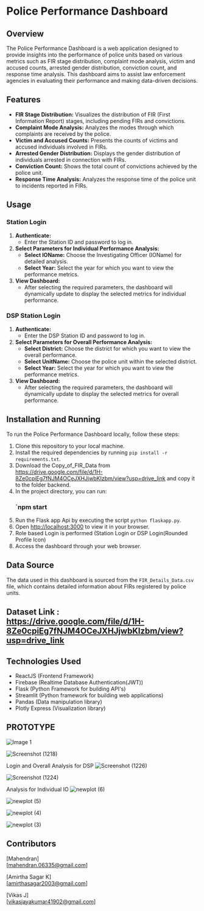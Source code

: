 # Police Performance Dashboard

## Overview
The Police Performance Dashboard is a web application designed to provide insights into the performance of police units based on various metrics such as FIR stage distribution, complaint mode analysis, victim and accused counts, arrested gender distribution, conviction count, and response time analysis. This dashboard aims to assist law enforcement agencies in evaluating their performance and making data-driven decisions.

## Features
- **FIR Stage Distribution:** Visualizes the distribution of FIR (First Information Report) stages, including pending FIRs and convictions.
- **Complaint Mode Analysis:** Analyzes the modes through which complaints are received by the police.
- **Victim and Accused Counts:** Presents the counts of victims and accused individuals involved in FIRs.
- **Arrested Gender Distribution:** Displays the gender distribution of individuals arrested in connection with FIRs.
- **Conviction Count:** Shows the total count of convictions achieved by the police unit.
- **Response Time Analysis:** Analyzes the response time of the police unit to incidents reported in FIRs.

## Usage
### Station Login
1. **Authenticate:**
    - Enter the Station ID and password to log in.
2. **Select Parameters for Individual Performance Analysis:**
    - **Select IOName:** Choose the Investigating Officer (IOName) for detailed analysis.
    - **Select Year:** Select the year for which you want to view the performance metrics.
3. **View Dashboard:**
    - After selecting the required parameters, the dashboard will dynamically update to display the selected metrics for individual performance.

### DSP Station Login
1. **Authenticate:**
    - Enter the DSP Station ID and password to log in.
2. **Select Parameters for Overall Performance Analysis:**
    - **Select District:** Choose the district for which you want to view the overall performance.
    - **Select UnitName:** Choose the police unit within the selected district.
    - **Select Year:** Select the year for which you want to view the performance metrics.
3. **View Dashboard:**
    - After selecting the required parameters, the dashboard will dynamically update to display the selected metrics for overall performance.

## Installation and Running
To run the Police Performance Dashboard locally, follow these steps:

1. Clone this repository to your local machine.
2. Install the required dependencies by running `pip install -r requirements.txt`.
3. Download the Copy_of_FIR_Data from https://drive.google.com/file/d/1H-8Ze0cpiEg7fNJM4OCeJXHJjwbKIzbm/view?usp=drive_link  and copy it to the folder backend.
4. In the project directory, you can run:
     ### `npm start
5. Run the Flask app Api  by executing the script `python flaskapp.py`.
6. Open [http://localhost:3000](http://localhost:3000) to view it in your browser.
7. Role based Login is performed (Station Login or DSP Login(Rounded Profile Icon)
8. Access the dashboard through your web browser.


## Data Source
The data used in this dashboard is sourced from the `FIR_Details_Data.csv` file, which contains detailed information about FIRs registered by police units.
## Dataset Link : https://drive.google.com/file/d/1H-8Ze0cpiEg7fNJM4OCeJXHJjwbKIzbm/view?usp=drive_link

## Technologies Used
- ReactJS (Frontend Framework)
- Firebase (Realtime Database Authentication(JWT))
- Flask (Python Framework for building API's)
- Streamlit (Python framework for building web applications)
- Pandas (Data manipulation library)
- Plotly Express (Visualization library)

## PROTOTYPE
![Image 1](https://drive.google.com/uc?export=view&id=1ogdK7t5by-IK1LlFYytMEuJYYzrDr3jW)

![Screenshot (1218)](https://github.com/VijayMTech/Police-Performance-and-Resource-Management/assets/82018382/5a8bc533-9841-473e-91ce-cd148f7e33b4)

Login and Overall Analysis for DSP
![Screenshot (1226)](https://github.com/VijayMTech/Police-Performance-and-Resource-Management/assets/82018382/6dcdeeba-f768-4823-8cef-925a68ac80b3)

![Screenshot (1224)](https://github.com/VijayMTech/Police-Performance-and-Resource-Management/assets/82018382/fa0ab0db-287d-4de8-aab4-3a1aa5adf926)

Analysis for Individual IO
![newplot (6)](https://github.com/VijayMTech/Police-Performance-and-Resource-Management/assets/82018382/8aba0159-fdd4-4d5c-b5ab-6eaa35a48eb8)

![newplot (5)](https://github.com/VijayMTech/Police-Performance-and-Resource-Management/assets/82018382/7df39ef9-9b8c-4d17-9839-fcc42f084ce3)

![newplot (4)](https://github.com/VijayMTech/Police-Performance-and-Resource-Management/assets/82018382/a6a07082-db95-4018-8de9-186df0ce3d4c)

![newplot (3)](https://github.com/VijayMTech/Police-Performance-and-Resource-Management/assets/82018382/dcefb5de-fa0d-4ad6-ae06-5d3bb87de174)

## Contributors
[Mahendran]  
[mahendran.06335@gmail.com]

[Amirtha Sagar K]  
[amirthasagar2003@gmail.com]

[Vikas J]  
[vikasjayakumar41902@gmail.com]


